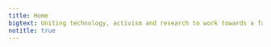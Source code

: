 ```yaml
---
title: Home
bigtext: Uniting technology, activism and research to work towards a fairer society.
notitle: true
---
```

